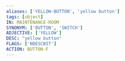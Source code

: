 ```yaml
---
aliases: ['YELLOW-BUTTON', 'yellow button']
tags: [object]
IN: MAINTENANCE-ROOM
SYNONYM: ['BUTTON', 'SWITCH']
ADJECTIVE: ['YELLOW']
DESC: "yellow button"
FLAGS: ['NDESCBIT']
ACTION: BUTTON-F
---
```


